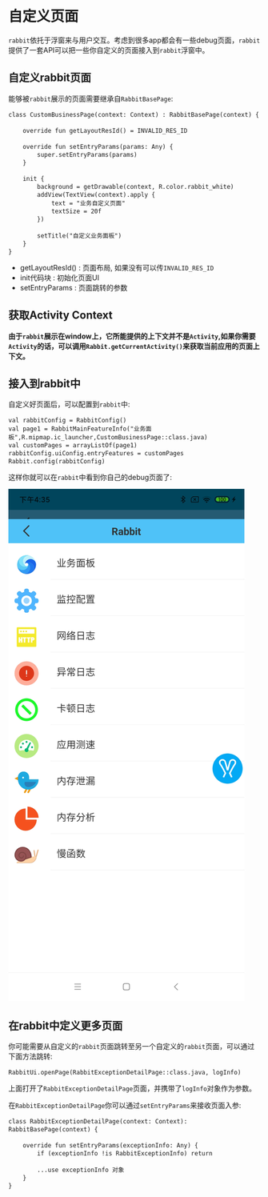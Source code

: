 # 自定义页面

`rabbit`依托于浮窗来与用户交互。考虑到很多app都会有一些debug页面，`rabbit`提供了一套API可以把一些你自定义的页面接入到`rabbit`浮窗中。


## 自定义rabbit页面

能够被`rabbit`展示的页面需要继承自`RabbitBasePage`:

```
class CustomBusinessPage(context: Context) : RabbitBasePage(context) {

    override fun getLayoutResId() = INVALID_RES_ID

    override fun setEntryParams(params: Any) {
        super.setEntryParams(params)
    }
    
    init {
        background = getDrawable(context, R.color.rabbit_white)
        addView(TextView(context).apply {
            text = "业务自定义页面"
            textSize = 20f
        })

        setTitle("自定义业务面板")
    }
}
```

- getLayoutResId() : 页面布局, 如果没有可以传`INVALID_RES_ID`
- init代码块 : 初始化页面UI
- setEntryParams : 页面跳转的参数

## 获取Activity Context

**由于`rabbit`展示在window上，它所能提供的上下文并不是`Activity`,如果你需要`Activity`的话，可以调用`Rabbit.getCurrentActivity()`来获取当前应用的页面上下文。**


## 接入到rabbit中

自定义好页面后，可以配置到`rabbit`中:

```
val rabbitConfig = RabbitConfig()
val page1 = RabbitMainFeatureInfo("业务面板",R.mipmap.ic_launcher,CustomBusinessPage::class.java)
val customPages = arrayListOf(page1)
rabbitConfig.uiConfig.entryFeatures = customPages
Rabbit.config(rabbitConfig)
```

这样你就可以在`rabbit`中看到你自己的debug页面了:

![pic1](./picture/rabbit-entry.jpg)


## 在rabbit中定义更多页面

你可能需要从自定义的`rabbit`页面跳转至另一个自定义的`rabbit`页面，可以通过下面方法跳转:

```
RabbitUi.openPage(RabbitExceptionDetailPage::class.java, logInfo)
```

上面打开了`RabbitExceptionDetailPage`页面，并携带了`logInfo`对象作为参数。

在`RabbitExceptionDetailPage`你可以通过`setEntryParams`来接收页面入参:

```
class RabbitExceptionDetailPage(context: Context): RabbitBasePage(context) {

    override fun setEntryParams(exceptionInfo: Any) {
        if (exceptionInfo !is RabbitExceptionInfo) return

        ...use exceptionInfo 对象
    }
}
```